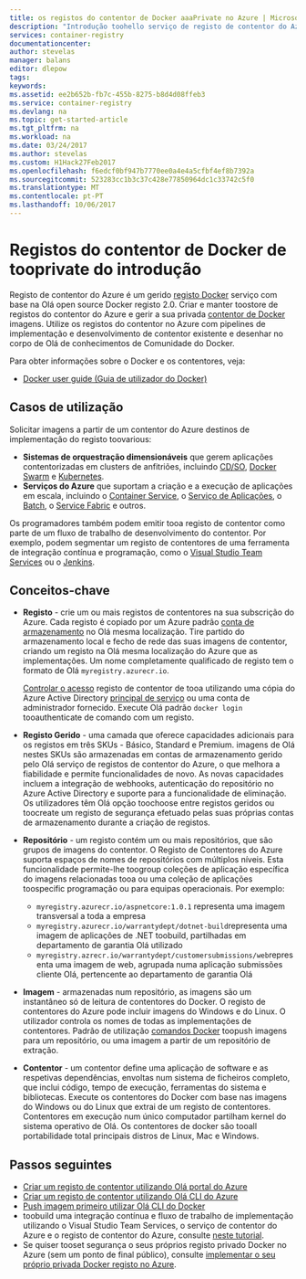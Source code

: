 ```yaml
---
title: os registos do contentor de Docker aaaPrivate no Azure | Microsoft Docs
description: "Introdução toohello serviço de registo de contentor do Azure, fornecendo baseados na nuvem geridos, os registos do Docker privados."
services: container-registry
documentationcenter: 
author: stevelas
manager: balans
editor: dlepow
tags: 
keywords: 
ms.assetid: ee2b652b-fb7c-455b-8275-b8d4d08ffeb3
ms.service: container-registry
ms.devlang: na
ms.topic: get-started-article
ms.tgt_pltfrm: na
ms.workload: na
ms.date: 03/24/2017
ms.author: stevelas
ms.custom: H1Hack27Feb2017
ms.openlocfilehash: f6edcf0bf947b7770ee0a4e4a5cfbf4ef8b7392a
ms.sourcegitcommit: 523283cc1b3c37c428e77850964dc1c33742c5f0
ms.translationtype: MT
ms.contentlocale: pt-PT
ms.lasthandoff: 10/06/2017
---
```

# <a name="introduction-tooprivate-docker-container-registries"></a>Registos do contentor de Docker de tooprivate do introdução


Registo de contentor do Azure é um gerido [registo Docker](https://docs.docker.com/registry/) serviço com base na Olá open source Docker registo 2.0. Criar e manter toostore de registos do contentor do Azure e gerir a sua privada [contentor de Docker](https://www.docker.com/what-docker) imagens. Utilize os registos do contentor no Azure com pipelines de implementação e desenvolvimento de contentor existente e desenhar no corpo de Olá de conhecimentos de Comunidade do Docker.

Para obter informações sobre o Docker e os contentores, veja:

* [Docker user guide (Guia de utilizador do Docker)](https://docs.docker.com/engine/userguide/)




## <a name="use-cases"></a>Casos de utilização
Solicitar imagens a partir de um contentor do Azure destinos de implementação do registo toovarious:

* **Sistemas de orquestração dimensionáveis** que gerem aplicações contentorizadas em clusters de anfitriões, incluindo [CD/SO](https://docs.mesosphere.com/), [Docker Swarm](https://docs.docker.com/swarm/) e [Kubernetes](http://kubernetes.io/docs/).
* **Serviços do Azure** que suportam a criação e a execução de aplicações em escala, incluindo o [Container Service](../container-service/index.yml), o [Serviço de Aplicações](/app-service/index.md), o [Batch](../batch/index.md), o [Service Fabric](/azure/service-fabric/) e outros.

Os programadores também podem emitir tooa registo de contentor como parte de um fluxo de trabalho de desenvolvimento do contentor. Por exemplo, podem segmentar um registo de contentores de uma ferramenta de integração contínua e programação, como o [Visual Studio Team Services](https://www.visualstudio.com/docs/overview) ou o [Jenkins](https://jenkins.io/).





## <a name="key-concepts"></a>Conceitos-chave
* **Registo** - crie um ou mais registos de contentores na sua subscrição do Azure. Cada registo é copiado por um Azure padrão [conta de armazenamento](../storage/common/storage-introduction.md) no Olá mesma localização. Tire partido do armazenamento local e fecho de rede das suas imagens de contentor, criando um registo na Olá mesma localização do Azure que as implementações. Um nome completamente qualificado de registo tem o formato de Olá `myregistry.azurecr.io`.

  [Controlar o acesso](container-registry-authentication.md) registo de contentor de tooa utilizando uma cópia do Azure Active Directory [principal de serviço](../active-directory/active-directory-application-objects.md) ou uma conta de administrador fornecido. Execute Olá padrão `docker login` tooauthenticate de comando com um registo.

* **Registo Gerido** - uma camada que oferece capacidades adicionais para os registos em três SKUs - Básico, Standard e Premium. imagens de Olá nestes SKUs são armazenadas em contas de armazenamento gerido pelo Olá serviço de registos de contentor do Azure, o que melhora a fiabilidade e permite funcionalidades de novo. As novas capacidades incluem a integração de webhooks, autenticação do repositório no Azure Active Directory e suporte para a funcionalidade de eliminação. Os utilizadores têm Olá opção toochoose entre registos geridos ou toocreate um registo de segurança efetuado pelas suas próprias contas de armazenamento durante a criação de registos.

* **Repositório** - um registo contém um ou mais repositórios, que são grupos de imagens do contentor. O Registo de Contentores do Azure suporta espaços de nomes de repositórios com múltiplos níveis. Esta funcionalidade permite-lhe toogroup coleções de aplicação específica do imagens relacionadas tooa ou uma coleção de aplicações toospecific programação ou para equipas operacionais. Por exemplo:

  * `myregistry.azurecr.io/aspnetcore:1.0.1` representa uma imagem transversal a toda a empresa
  * `myregistry.azurecr.io/warrantydept/dotnet-build`representa uma imagem de aplicações de .NET toobuild, partilhadas em departamento de garantia Olá utilizado
  * `myregistry.azrecr.io/warrantydept/customersubmissions/web`representa uma imagem de web, agrupada numa aplicação submissões cliente Olá, pertencente ao departamento de garantia Olá

* **Imagem** - armazenadas num repositório, as imagens são um instantâneo só de leitura de contentores do Docker. O registo de contentores do Azure pode incluir imagens do Windows e do Linux. O utilizador controla os nomes de todas as implementações de contentores. Padrão de utilização [comandos Docker](https://docs.docker.com/engine/reference/commandline/) toopush imagens para um repositório, ou uma imagem a partir de um repositório de extração.

* **Contentor** - um contentor define uma aplicação de software e as respetivas dependências, envoltas num sistema de ficheiros completo, que inclui código, tempo de execução, ferramentas do sistema e bibliotecas. Execute os contentores do Docker com base nas imagens do Windows ou do Linux que extrai de um registo de contentores. Contentores em execução num único computador partilham kernel do sistema operativo de Olá. Os contentores de docker são tooall portabilidade total principais distros de Linux, Mac e Windows.




## <a name="next-steps"></a>Passos seguintes
* [Criar um registo de contentor utilizando Olá portal do Azure](container-registry-get-started-portal.md)
* [Criar um registo de contentor utilizando Olá CLI do Azure](container-registry-get-started-azure-cli.md)
* [Push imagem primeiro utilizar Olá CLI do Docker](container-registry-get-started-docker-cli.md)
* toobuild uma integração contínua e fluxo de trabalho de implementação utilizando o Visual Studio Team Services, o serviço de contentor do Azure e o registo de contentor do Azure, consulte [neste tutorial](../container-service/dcos-swarm/container-service-docker-swarm-setup-ci-cd.md).
* Se quiser tooset segurança o seus próprios registo privado Docker no Azure (sem um ponto de final público), consulte [implementar o seu próprio privada Docker registo no Azure](../virtual-machines/virtual-machines-linux-docker-registry-in-blob-storage.md).
